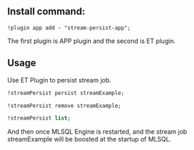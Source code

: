 ## Install command:

```
!plugin app add - "stream-persist-app";
```

The first plugin is APP plugin and the second is ET plugin.


## Usage

Use ET Plugin to persist stream job.

```sql
!streamPersist persist streamExample;

!streamPersist remove streamExample;

!streamPersist list;
```

And then once MLSQL Engine is restarted, and the stream job streamExample will be 
boosted at the startup of MLSQL.



